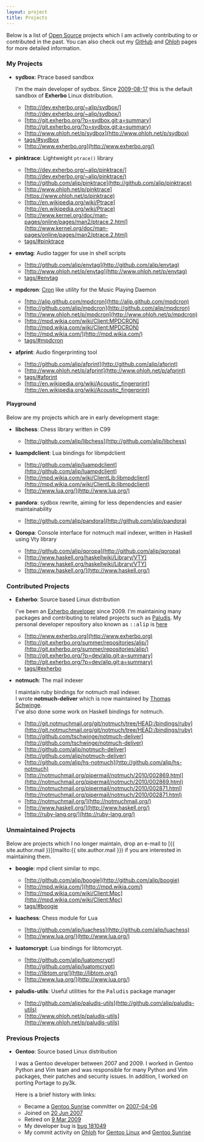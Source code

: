 ```yaml
---
layout: project
title: Projects
---
```


Below is a list of [Open Source](http://en.wikipedia.org/wiki/Open_source) projects which
I am actively contributing to or contributed in the past. You can also check out my
[GitHub](http://github.com/alip) and [Ohloh](https://www.ohloh.net/accounts/alip) pages
for more detailed information.

### My Projects

* **sydbox**: Ptrace based sandbox

  I'm the main developer of sydbox. Since
  [2009-08-17](http://git.pioto.org/gitweb/paludis.git/commit/dd0566f16e27f2110581234fe1c48a11d18a7d64)
  this is the default sandbox of **Exherbo** Linux distribution.

  - [http://dev.exherbo.org/~alip/sydbox/](http://dev.exherbo.org/~alip/sydbox/)
  - [http://git.exherbo.org/?p=sydbox.git;a=summary](http://git.exherbo.org/?p=sydbox.git;a=summary)
  - [http://www.ohloh.net/p/sydbox](http://www.ohloh.net/p/sydbox)
  - [tags/#sydbox](/en/tags/#sydbox)
  - [http://www.exherbo.org](http://www.exherbo.org/)

* **pinktrace**: Lightweight `ptrace()` library

  - [http://dev.exherbo.org/~alip/pinktrace/](http://dev.exherbo.org/~alip/pinktrace/)
  - [http://github.com/alip/pinktrace](http://github.com/alip/pinktrace)
  - [http://www.ohloh.net/p/pinktrace](https://www.ohloh.net/p/pinktrace)
  - [http://en.wikipedia.org/wiki/Ptrace](http://en.wikipedia.org/wiki/Ptrace)
  - [http://www.kernel.org/doc/man-pages/online/pages/man2/ptrace.2.html](http://www.kernel.org/doc/man-pages/online/pages/man2/ptrace.2.html)
  - [tags/#pinktrace](/en/tags/#pinktrace)

* **envtag**: Audio tagger for use in shell scripts

  - [http://github.com/alip/envtag](http://github.com/alip/envtag)
  - [http://www.ohloh.net/p/envtag](http://www.ohloh.net/p/envtag)
  - [tags/#envtag](/en/tags/#envtag)

* **mpdcron**: [Cron](http://en.wikipedia.org/wiki/Cron) like utility for the Music Playing Daemon

  - [http://alip.github.com/mpdcron](http://alip.github.com/mpdcron)
  - [http://github.com/alip/mpdcron](http://github.com/alip/mpdcron)
  - [http://www.ohloh.net/p/mpdcron](http://www.ohloh.net/p/mpdcron)
  - [http://mpd.wikia.com/wiki/Client:MPDCRON](http://mpd.wikia.com/wiki/Client:MPDCRON)
  - [http://mpd.wikia.com/](http://mpd.wikia.com/)
  - [tags/#mpdcron](/en/tags/#mpdcron)

* **afprint**: Audio fingerprinting tool

  - [http://github.com/alip/afprint](http://github.com/alip/afprint)
  - [http://www.ohloh.net/p/afprint](http://www.ohloh.net/p/afprint)
  - [tags/#afprint](/en/tags/#afprint)
  - [http://en.wikipedia.org/wiki/Acoustic_fingerprint](http://en.wikipedia.org/wiki/Acoustic_fingerprint)

#### Playground

Below are my projects which are in early development stage:

* **libchess**: Chess library written in C99

  - [http://github.com/alip/libchess](http://github.com/alip/libchess)

* **luampdclient**: Lua bindings for libmpdclient

  - [http://github.com/alip/luampdclient](http://github.com/alip/luampdclient)
  - [http://mpd.wikia.com/wiki/ClientLib:libmpdclient](http://mpd.wikia.com/wiki/ClientLib:libmpdclient)
  - [http://www.lua.org/](http://www.lua.org/)

* **pandora**: sydbox rewrite, aiming for less dependencies and easier maintainability

  - [http://github.com/alip/pandora](http://github.com/alip/pandora)

* **Qoropa**: Console interface for notmuch mail indexer, written in Haskell using Vty library

  - [http://github.com/alip/qoropa](http://github.com/alip/qoropa)
  - [http://www.haskell.org/haskellwiki/Library/VTY](http://www.haskell.org/haskellwiki/Library/VTY)
  - [http://www.haskell.org/](http://www.haskell.org/)

### Contributed Projects

* **Exherbo**: Source based Linux distribution

  I've been an [Exherbo developer](http://exherbo.org/developers.html) since 2009. I'm maintaining many packages and
  contributing to related projects such as [Paludis](http://paludis.pioto.org). My personal developer repository also
  known as <tt>::alip</tt> is [here](http://git.exherbo.org/summer/repositories/alip/)

  - [http://www.exherbo.org](http://www.exherbo.org)
  - [http://git.exherbo.org/summer/repositories/alip/](http://git.exherbo.org/summer/repositories/alip/)
  - [http://git.exherbo.org/?p=dev/alip.git;a=summary](http://git.exherbo.org/?p=dev/alip.git;a=summary)
  - [tags/#exherbo](/en/tags/#exherbo)

- **notmuch**: The mail indexer

  I maintain ruby bindings for notmuch mail indexer.  
  I wrote **notmuch-deliver** which is now maintained by [Thomas Schwinge](http://github.com/tschwinge).  
  I've also done some work on Haskell bindings for notmuch.

  - [http://git.notmuchmail.org/git/notmuch/tree/HEAD:/bindings/ruby](http://git.notmuchmail.org/git/notmuch/tree/HEAD:/bindings/ruby)
  - [http://github.com/tschwinge/notmuch-deliver](http://github.com/tschwinge/notmuch-deliver)
  - [http://github.com/alip/notmuch-deliver](http://github.com/alip/notmuch-deliver)
  - [http://github.com/alip/hs-notmuch](http://github.com/alip/hs-notmuch)
  - [http://notmuchmail.org/pipermail/notmuch/2010/002869.html](http://notmuchmail.org/pipermail/notmuch/2010/002869.html)
  - [http://notmuchmail.org/pipermail/notmuch/2010/002871.html](http://notmuchmail.org/pipermail/notmuch/2010/002871.html)
  - [http://notmuchmail.org/](http://notmuchmail.org/)
  - [http://www.haskell.org/](http://www.haskell.org/)
  - [http://ruby-lang.org/](http://ruby-lang.org/)

### Unmaintained Projects

Below are projects which I no longer maintain, drop an e-mail to [{{ site.author.mail }}](mailto:{{ site.author.mail }}) if you
are interested in maintaining them.

* **boogie**: mpd client similar to mpc.

  - [http://github.com/alip/boogie](http://github.com/alip/boogie)
  - [http://mpd.wikia.com/](http://mpd.wikia.com/)
  - [http://mpd.wikia.com/wiki/Client:Mpc](http://mpd.wikia.com/wiki/Client:Mpc)
  - [tags/#boogie](/en/tags/#boogie)

* **luachess**: Chess module for <tt>Lua</tt>

  - [http://github.com/alip/luachess](http://github.com/alip/luachess)
  - [http://www.lua.org/](http://www.lua.org/)

* **luatomcrypt**: Lua bindings for libtomcrypt.

  - [http://github.com/alip/luatomcrypt](http://github.com/alip/luatomcrypt)
  - [http://libtom.org/](http://libtom.org/)
  - [http://www.lua.org/](http://www.lua.org/)

* **paludis-utils**: Useful utilities for the <tt>Paludis</tt> package manager

  - [http://github.com/alip/paludis-utils](http://github.com/alip/paludis-utils)
  - [http://www.ohloh.net/p/paludis-utils](http://www.ohloh.net/p/paludis-utils)

### Previous Projects

* **Gentoo**: Source based Linux distribution

  I was a Gentoo developer between 2007 and 2009. I worked in Gentoo Python and
  Vim team and was responsible for many Python and Vim packages, their patches
  and security issues. In addition, I worked on porting Portage to py3k.

  Here is a brief history with links:

  - Became a [Gentoo Sunrise](http://www.gentoo.org/proj/en/sunrise/) committer on [2007-04-06](/2007/04/06/sun-is-rising/)
  - Joined on [20 Jun 2007](http://archives.gentoo.org/gentoo-dev/msg_ed0fc21160f4f25241987b74c96a5c3b.xml)
  - Retired on [9 Mar 2009](http://archives.gentoo.org/gentoo-dev/msg_1a33ec08ead9789511e43438974a5596.xml)
  - My developer bug is [bug 181049](http://bugs.gentoo.org/show_bug.cgi?id=181049)
  - My commit activity on [Ohloh](http://www.ohloh.net) for
    [Gentoo Linux](https://www.ohloh.net/p/gentoo/contributors/17141214499517)
    and [Gentoo Sunrise](https://www.ohloh.net/p/Gentoo-Sunrise/contributors/69342247015101)
